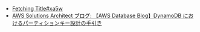 - [Fetching Title#xa5w](https://docs.aws.amazon.com/ja_jp/amazondynamodb/latest/developerguide/HowItWorks.Partitions.html)
- [AWS Solutions Architect ブログ: 【AWS Database Blog】DynamoDB におけるパーティションキー設計の手引き](https://aws.typepad.com/sajp/2017/02/choosing-the-right-dynamodb-partition-key.html)